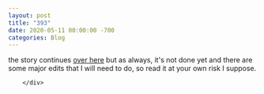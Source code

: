 ```yaml
---
layout: post
title: "393"
date: 2020-05-11 00:00:00 -700
categories: Blog
---
```


<div class="blog-content">
				<div class="paragraph">the story continues <a href="../story-11.html" target="_blank">over here</a>&nbsp;but as always, it's not done yet and there are some major edits that I will need to do, so read it at your own risk I suppose.</div>

		</div>
        